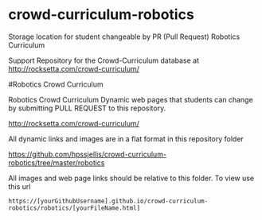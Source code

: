 # crowd-curriculum-robotics
Storage location for student changeable by PR (Pull Request) Robotics Curriculum



Support Repository for the Crowd-Curriculum database at http://rocksetta.com/crowd-curriculum/



#Robotics Crowd Curriculum

Robotics Crowd Curriculum Dynamic web pages that students can change by submitting PULL REQUEST to this repository.


http://rocksetta.com/crowd-curriculum/

All dynamic links and images are in a flat format in this repository folder


  https://github.com/hpssjellis/crowd-curriculum-robotics/tree/master/robotics


All images and web page links should be relative to this folder. To view use this url

```
https://[yourGithubUsername].github.io/crowd-curriculum-robotics/robotics/[yourFileName.html]
```
